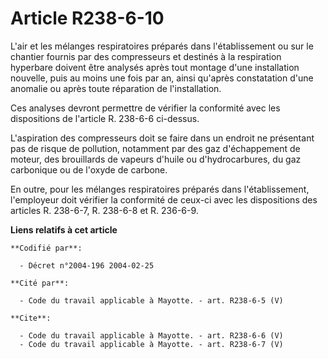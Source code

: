 # Article R238-6-10

L'air et les mélanges respiratoires préparés dans l'établissement ou sur le chantier fournis par des compresseurs et destinés
à la respiration hyperbare doivent être analysés après tout montage d'une installation nouvelle, puis au moins une fois par
an, ainsi qu'après constatation d'une anomalie ou après toute réparation de l'installation. 

Ces analyses devront permettre de vérifier la conformité avec les dispositions de l'article R. 238-6-6 ci-dessus. 

L'aspiration des compresseurs doit se faire dans un endroit ne présentant pas de risque de pollution, notamment par des gaz
d'échappement de moteur, des brouillards de vapeurs d'huile ou d'hydrocarbures, du gaz carbonique ou de l'oxyde de carbone. 

En outre, pour les mélanges respiratoires préparés dans l'établissement, l'employeur doit vérifier la conformité de ceux-ci
avec les dispositions des articles R. 238-6-7, R. 238-6-8 et R. 236-6-9.

**Liens relatifs à cet article**

	**Codifié par**:

	  - Décret n°2004-196 2004-02-25

	**Cité par**:

	  - Code du travail applicable à Mayotte. - art. R238-6-5 (V)

	**Cite**:

	  - Code du travail applicable à Mayotte. - art. R238-6-6 (V)
	  - Code du travail applicable à Mayotte. - art. R238-6-7 (V)
